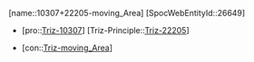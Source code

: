 ﻿---
type: TrizContradiction
aliases:
- 10307+22205-moving_Area
license: CC BY-SA 4.0
copyright: https://github.com/SpocWeb
IsDeleted: false
IsReadOnly: false
Confidential: public
tags: 
- Triz/Contradiction
---
[name::10307+22205-moving_Area]
[SpocWebEntityId::26649]
+ [pro::[Triz-10307](Triz-10307)]
[Triz-Principle::[Triz-22205](Triz-22205)]
- [con::[Triz-moving_Area](tech/Triz/Parameter/Triz-moving_Area.md)]

